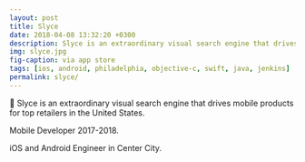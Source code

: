 ```yaml
---
layout: post
title: Slyce
date: 2018-04-08 13:32:20 +0300
description: Slyce is an extraordinary visual search engine that drives mobile products for top retailers in the United States.
img: slyce.jpg
fig-caption: via app store
tags: [ios, android, philadelphia, objective-c, swift, java, jenkins]
permalink: slyce/
---
```


🎩 Slyce is an extraordinary visual search engine that drives mobile products for top retailers in the United States.

Mobile Developer 2017-2018.

<i class="fa fa-apple" aria-hidden="true"></i> <i class="fa fa-android" aria-hidden="true"></i> iOS and Android Engineer in Center City.